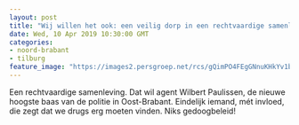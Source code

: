 ```yaml
---
layout: post
title: "Wij willen het ook: een veilig dorp in een rechtvaardige samenleving"
date: Wed, 10 Apr 2019 10:30:00 GMT
categories: 
- noord-brabant 
- tilburg 
feature_image: "https://images2.persgroep.net/rcs/gQimPO4FEgGNnuKHkYv1bnG_2NY/diocontent/145230226/_fitwidth/400/?appId=21791a8992982cd8da851550a453bd7f&quality=0.7"
---
```


Een rechtvaardige samenleving. Dat wil agent Wilbert Paulissen, de nieuwe hoogste baas van de politie in Oost-Brabant. Eindelijk iemand, mét invloed, die zegt dat we drugs erg moeten vinden. Niks gedoogbeleid!
